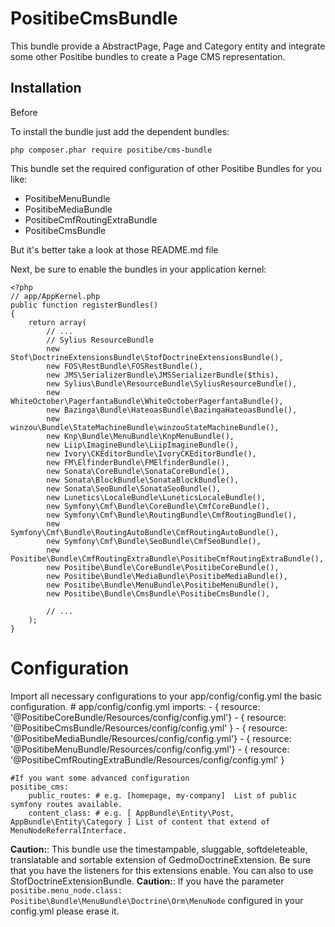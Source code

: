 PositibeCmsBundle
=================

This bundle provide a AbstractPage, Page and Category entity and integrate some other Positibe bundles to create a Page CMS representation.

Installation
------------

Before

To install the bundle just add the dependent bundles:

    php composer.phar require positibe/cms-bundle

This bundle set the required configuration of other Positibe Bundles for you like:
* PositibeMenuBundle
* PositibeMediaBundle
* PositibeCmfRoutingExtraBundle
* PositibeCmsBundle

But it's better take a look at those README.md file

Next, be sure to enable the bundles in your application kernel:

    <?php
    // app/AppKernel.php
    public function registerBundles()
    {
        return array(
            // ...
            // Sylius ResourceBundle
            new Stof\DoctrineExtensionsBundle\StofDoctrineExtensionsBundle(),
            new FOS\RestBundle\FOSRestBundle(),
            new JMS\SerializerBundle\JMSSerializerBundle($this),
            new Sylius\Bundle\ResourceBundle\SyliusResourceBundle(),
            new WhiteOctober\PagerfantaBundle\WhiteOctoberPagerfantaBundle(),
            new Bazinga\Bundle\HateoasBundle\BazingaHateoasBundle(),
            new winzou\Bundle\StateMachineBundle\winzouStateMachineBundle(),
            new Knp\Bundle\MenuBundle\KnpMenuBundle(),
            new Liip\ImagineBundle\LiipImagineBundle(),
            new Ivory\CKEditorBundle\IvoryCKEditorBundle(),
            new FM\ElfinderBundle\FMElfinderBundle(),
            new Sonata\CoreBundle\SonataCoreBundle(),
            new Sonata\BlockBundle\SonataBlockBundle(),
            new Sonata\SeoBundle\SonataSeoBundle(),
            new Lunetics\LocaleBundle\LuneticsLocaleBundle(),
            new Symfony\Cmf\Bundle\CoreBundle\CmfCoreBundle(),
            new Symfony\Cmf\Bundle\RoutingBundle\CmfRoutingBundle(),
            new Symfony\Cmf\Bundle\RoutingAutoBundle\CmfRoutingAutoBundle(),
            new Symfony\Cmf\Bundle\SeoBundle\CmfSeoBundle(),
            new Positibe\Bundle\CmfRoutingExtraBundle\PositibeCmfRoutingExtraBundle(),
            new Positibe\Bundle\CoreBundle\PositibeCoreBundle(),
            new Positibe\Bundle\MediaBundle\PositibeMediaBundle(),
            new Positibe\Bundle\MenuBundle\PositibeMenuBundle(),
            new Positibe\Bundle\CmsBundle\PositibeCmsBundle(),

            // ...
        );
    }

Configuration
=============

Import all necessary configurations to your app/config/config.yml the basic configuration.
    # app/config/config.yml
    imports:
        - { resource: '@PositibeCoreBundle/Resources/config/config.yml'}
        - { resource: '@PositibeCmsBundle/Resources/config/config.yml' }
        - { resource: '@PositibeMediaBundle/Resources/config/config.yml'}
        - { resource: '@PositibeMenuBundle/Resources/config/config.yml'}
        - { resource: '@PositibeCmfRoutingExtraBundle/Resources/config/config.yml' }


    #If you want some advanced configuration
    positibe_cms:
        public_routes: # e.g. [homepage, my-company]  List of public symfony routes available.
        content_class: # e.g. [ AppBundle\Entity\Post, AppBundle\Entity\Category ] List of content that extend of MenuNodeReferralInterface.

**Caution:**: This bundle use the timestampable, sluggable, softdeleteable, translatable and sortable extension of GedmoDoctrineExtension. Be sure that you have the listeners for this extensions enable. You can also to use StofDoctrineExtensionBundle.
**Caution:**: If you have the parameter ``positibe.menu_node.class: Positibe\Bundle\MenuBundle\Doctrine\Orm\MenuNode`` configured in your config.yml please erase it.

